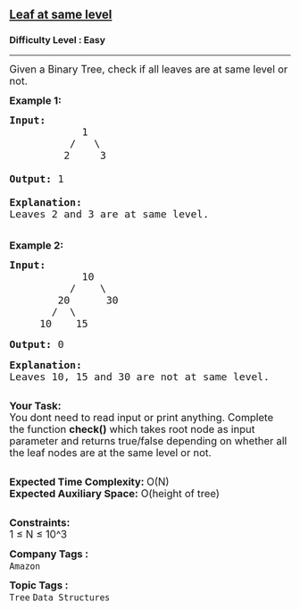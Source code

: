 <h2><a href="https://practice.geeksforgeeks.org/problems/leaf-at-same-level/1">Leaf at same level</a></h2><h3>Difficulty Level : Easy</h3><hr><div class="problems_problem_content__Xm_eO"><p><span style="font-size:18px">Given a Binary Tree, check if all leaves are at same level or not.</span></p>

<p><span style="font-size:18px"><strong>Example 1:</strong></span></p>

<pre><span style="font-size:18px"><strong>Input: </strong>
            1
          /   \
         2     3

<strong>Output:</strong> 1

<strong>Explanation: 
</strong>Leaves 2 and 3 are at same level.

</span></pre>

<p><span style="font-size:18px"><strong>Example 2:</strong></span></p>

<pre><span style="font-size:18px"><strong>Input:</strong>
            10
          /    \
        20      30
       /  \        
     10    15</span>

<span style="font-size:18px"><strong>Output:</strong> 0</span>

<span style="font-size:18px"><strong>Explanation:
</strong>Leaves 10, 15 and 30 are not at same level.</span></pre>

<p><br>
<span style="font-size:18px"><strong>Your Task:&nbsp; </strong><br>
You dont need to read input or print anything. Complete the function <strong>check()</strong> which takes root node as input parameter and returns true/false depending on whether all the leaf nodes are at the same level or not.</span><br>
&nbsp;</p>

<p><span style="font-size:18px"><strong>Expected Time Complexity: </strong>O(N)<br>
<strong>Expected Auxiliary Space:</strong> O(height of tree)</span><br>
&nbsp;</p>

<p><span style="font-size:18px"><strong>Constraints:</strong><br>
1 ≤ N ≤ 10^3</span></p>
</div><p><span style=font-size:18px><strong>Company Tags : </strong><br><code>Amazon</code>&nbsp;<br><p><span style=font-size:18px><strong>Topic Tags : </strong><br><code>Tree</code>&nbsp;<code>Data Structures</code>&nbsp;
